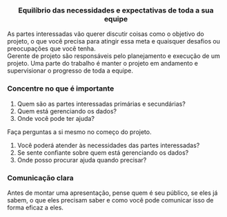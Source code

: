### <center> Equilíbrio das necessidades e expectativas de toda a sua equipe </center>

As partes interessadas vão querer discutir coisas como o objetivo do projeto, o que você precisa para atingir essa meta e quaisquer desafios ou preocupações que você tenha.<br>
Gerente de projeto são responsáveis pelo planejamento e execução de um projeto. Uma parte do trabalho é manter o projeto em andamento e supervisionar o progresso de toda a equipe.<br>

### Concentre no que é importante
1. Quem são as partes interessadas primárias e secundárias? <br>
2. Quem está gerenciando os dados? <br>
3. Onde você pode ter ajuda? <br>

Faça perguntas a si mesmo no começo do projeto. <br>
1. Você poderá atender às necessidades das partes interessadas? <br>
2. Se sente confiante sobre quem está gerenciando os dados? <br>
3. Onde posso procurar ajuda quando precisar? <br>

### Comunicação clara 
Antes de montar uma apresentação, pense quem é seu público, se eles já sabem, o que eles precisam saber e como você pode comunicar isso de forma eficaz a eles.